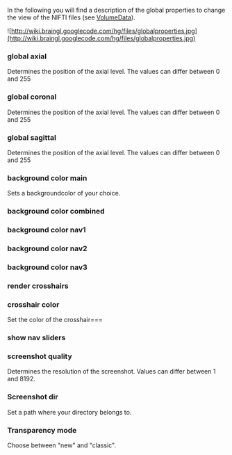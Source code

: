 In the following you will find a description of the global properties to change the view of the  NIFTI files (see [VolumeData](VolumeData.md)).

![http://wiki.braingl.googlecode.com/hg/files/globalproperties.jpg](http://wiki.braingl.googlecode.com/hg/files/globalproperties.jpg)


### global axial ###

Determines the position of the axial level. The values can differ between 0 and 255

### global coronal ###

Determines the position of the axial level. The values can differ between 0 and 255

### global sagittal ###

Determines the position of the axial level. The values can differ between 0 and 255

### background color main ###

Sets a backgroundcolor of your choice.

### background color combined ###

### background color nav1 ###

### background color nav2 ###

### background color nav3 ###

### render crosshairs ###

### crosshair color ###

Set the color of the crosshair===

### show nav sliders ###

### screenshot quality ###

Determines the resolution of the screenshot. Values can differ between 1 and 8192.

### Screenshot dir ###

Set a path where your directory belongs to.

### Transparency mode ###

Choose between "new" and "classic".
